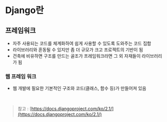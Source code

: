 # Django란

## 프레임워크

+ 자주 사용되는 코드를 체계화하여 쉽게 사용할 수 있도록 도와주는 코드 집합
+ 라이브러리와 혼동될 수 있지만 좀 더 규모가 크고 프로젝트의 기반이 됨
+ 건축에 비유하면 구조를 만드는 골조가 프레임워크라면 그 외 자재들이 라이브러리가 됨

### 웹 프레임 워크

+ 웹 개발에 필요한 기본적인 구조와 코드(클래스, 함수 등)가 만들어져 있음

<br>

> 참고 : [https://docs.djangoproject.com/ko/2.1/](https://docs.djangoproject.com/ko/2.1/)

